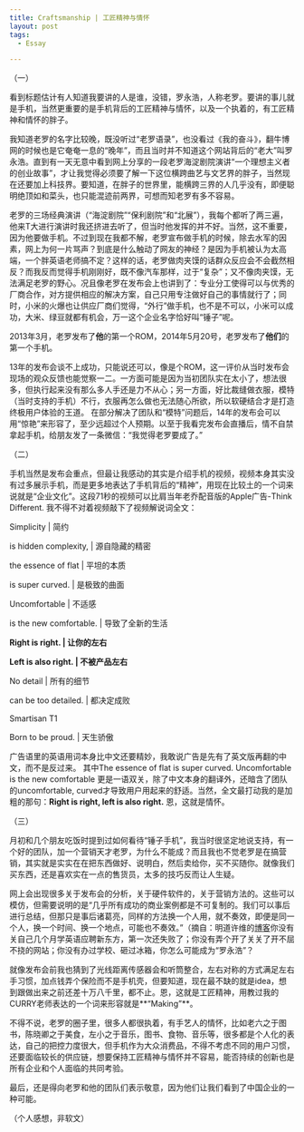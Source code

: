 ```yaml
---
title: Craftsmanship | 工匠精神与情怀
layout: post
tags:
  - Essay

---
```


（一）

看到标题估计有人知道我要讲的人是谁，没错，罗永浩，人称老罗。要讲的事儿就是手机，当然更重要的是手机背后的工匠精神与情怀，以及一个执着的，有工匠精神和情怀的胖子。

我知道老罗的名字比较晚，既没听过“老罗语录”，也没看过《我的奋斗》，翻牛博网的时候也是它奄奄一息的“晚年”，而且当时并不知道这个网站背后的“老大”叫罗永浩。直到有一天无意中看到网上分享的一段老罗海淀剧院演讲“一个理想主义者的创业故事”，才让我觉得必须要了解一下这位横跨曲艺与文艺界的胖子，当然现在还要加上科技界。要知道，在胖子的世界里，能横跨三界的人几乎没有，即便聪明绝顶如和菜头，也只能混迹前两界，可想而知老罗有多不容易。

老罗的三场经典演讲（“海淀剧院”“保利剧院”和“北展”），我每个都听了两三遍，他来T大进行演讲时我还挤进去听了，但当时他发挥的并不好。当然，这不重要，因为他要做手机。不过到现在我都不解，老罗宣布做手机的时候，除去水军的因素，网上为何一片骂声？到底是什么触动了网友的神经？是因为手机被认为太高端，一个胖英语老师搞不定？这样的话，老罗做肉夹馍的话群众反应会不会截然相反？而我反而觉得手机刚刚好，既不像汽车那样，过于“复杂”；又不像肉夹馍，无法满足老罗的野心。况且像老罗在发布会上也讲到了：专业分工使得可以与优秀的厂商合作，对方提供相应的解决方案，自己只用专注做好自己的事情就行了；同时，小米的火爆也让供应厂商们觉得，“外行”做手机，也不是不可以，小米可以成功，大米、绿豆就都有机会，万一这个企业名字恰好叫“锤子”呢。

2013年3月，老罗发布了**他**的第一个ROM，2014年5月20号，老罗发布了**他们**的第一个手机。

13年的发布会谈不上成功，只能说还可以，像是个ROM，这一评价从当时发布会现场的观众反馈也能觉察一二。一方面可能是因为当初团队实在太小了，想法很多，但执行起来没有那么多人手还是力不从心；另一方面，好比裁缝做衣服，模特（当时支持的手机）不行，衣服再怎么做也无法随心所欲，所以软硬结合才是打造终极用户体验的王道。 在部分解决了团队和“模特”问题后，14年的发布会可以用“惊艳”来形容了，至少远超过个人预期。以至于我看完发布会直播后，情不自禁拿起手机，给朋友发了一条微信：“我觉得老罗要成了。”


（二）

手机当然是发布会重点，但最让我感动的其实是介绍手机的视频，视频本身其实没有过多展示手机，而是更多地表达了手机背后的“精神”，用现在比较土的一个词来说就是“企业文化”。这段71秒的视频可以比肩当年老乔配音版的Apple广告-Think Different. 我不得不对着视频敲下了视频解说词全文：

Simplicity | 简约

is hidden complexity, | 源自隐藏的精密

the essence of flat | 平坦的本质

is super curved. | 是极致的曲面

Uncomfortable | 不适感

is the new comfortable. | 导致了全新的生活

**Right is right. | 让你的左右**

**Left is also right. | 不被产品左右**

No detail | 所有的细节

can be too detailed. | 都决定成败

Smartisan T1

Born to be proud. | 天生骄傲

广告语里的英语用词本身比中文还要精妙，我敢说广告是先有了英文版再翻的中文，而不是反过来。 其中The essence of flat is super curved. Uncomfortable is the new comfortable 更是一语双关，除了中文本身的翻译外，还暗含了团队的uncomfortable, curved才导致用户用起来的舒适。当然，全文最打动我的是加粗的那句：**Right is right, left is also right.** 恩，这就是情怀。 

 
（三）

月初和几个朋友吃饭时提到过如何看待“锤子手机”，我当时很坚定地说支持，有一个好的团队，加一个营销天才老罗，为什么不能成？而且我也不觉老罗是在搞营销，其实就是实实在在把东西做好、说明白，然后卖给你，买不买随你。就像我们买东西，还是喜欢实在一点的售货员，太多的技巧反而让人生疑。

网上会出现很多关于发布会的分析，关于硬件软件的，关于营销方法的。这些可以模仿，但需要说明的是“几乎所有成功的商业案例都是不可复制的。我们可以事后进行总结，但那只是事后诸葛亮，同样的方法换一个人用，就不奏效，即便是同一个人，换一个时间、换一个地点，可能也不奏效。”（摘自：明道许维的[博客](http://blog.sina.com.cn/s/blog_516a0eec0101hmji.html)你没有关自己几个月学英语应聘新东方，第一次还失败了；你没有弄个开了关关了开不屈不挠的网站；你没有办过学校、砸过冰箱，你怎么可能成为“罗永浩”？

就像发布会前我也猜到了光线距离传感器会和听筒整合，左右对称的方式满足左右手习惯，加点钱弄个保险而不是手机壳，但要知道，现在最不缺的就是idea，想到跟做出来之前还差十万八千里，都不止。恩，这就是工匠精神，用教过我的CURRY老师表达的一个词来形容就是**“Making”**。 ​

不得不说，老罗的圈子里，很多人都很执着，有手艺人的情怀，比如老六之于图书，陈晓卿之于美食，左小之于音乐，图书、食物、音乐等，很多都是个人化的表达，自己的把控力度很大，但手机作为大众消费品，不得不考虑不同的用户习惯，还要面临较长的供应链，想要保持工匠精神与情怀并不容易，能否持续的创新也是所有企业和个人面临的共同考验。

最后，还是得向老罗和他的团队们表示敬意，因为他们让我们看到了中国企业的一种可能。

（个人感想，非软文）